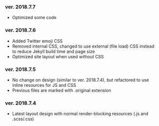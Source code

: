 ### ver. 2018.7.7
- Optimized some code

### ver. 2018.7.6
- Added Twitter emoji CSS
- Removed internal CSS, changed to use external (file load) CSS instead to reduce Jekyll build time and page size
- Optimized site layout when used without CSS

### ver. 2018.7.5
- No change on design (similar to ver. 2018.7.4), but refactored to use inline resources for JS and CSS
- Previous files are marked with .original extension

### ver. 2018.7.4
- Latest layout design with normal render-blocking resources (.js and .scss/.css)
